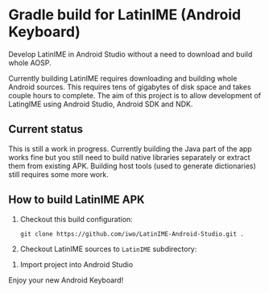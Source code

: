 # Gradle build for LatinIME (Android Keyboard)

Develop LatinIME in Android Studio without a need to download and build whole AOSP.

Currently building LatinIME requires downloading and building whole Android sources.
This requires tens of gigabytes of disk space and takes couple hours to complete.
The aim of this project is to allow development of LatingIME using Android Studio, Android SDK and NDK.

## Current status

This is still a work in progress. Currently building the Java part of the app works fine
but you still need to build native libraries separately or extract them from existing APK.
Building host tools (used to generate dictionaries) still requires some more work.

## How to build LatinIME APK

1.  Checkout this build configuration:

        git clone https://github.com/iwo/LatinIME-Android-Studio.git .

1.  Checkout LatinIME sources to `LatinIME` subdirectory:

<!--- git clone https://github.com/CyanogenMod/android_packages_inputmethods_LatinIME.git LatinIME -->

<!--- 1. Checkout `frameworks/opt/inputmethodcommon` into `inputmethodcommon`: -->

<!--- git clone https://github.com/CyanogenMod/android_frameworks_opt_inputmethodcommon.git inputmethodcommon -->

1. Import project into Android Studio

<!--- 1. Copy prebuild libjni_latinime.so to `app/src/main/jniLibs/armeabi/libjni_latinime.so` -->

<!--- 1. Remove `LatinIME/java/res/values/strings-emoji-descriptions.xml` (or fix encoding of the comments) -->

Enjoy your new Android Keyboard!
